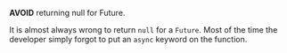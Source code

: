 
**AVOID** returning null for Future.

It is almost always wrong to return `null` for a `Future`.  Most of the time the
developer simply forgot to put an `async` keyword on the function.

